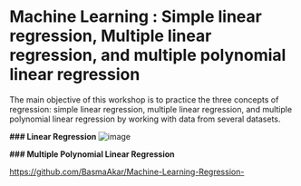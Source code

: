 # Machine Learning  :  Simple linear regression, Multiple linear regression, and multiple polynomial linear regression
The main objective of this workshop is to practice the three concepts of regression: simple linear regression, multiple linear regression, and multiple polynomial linear regression by working with data from several datasets.



**###  Linear Regression** 
![image](https://user-images.githubusercontent.com/101791324/225289258-91d78e54-4896-49bc-9e12-ad49d4100dce.png)


**### Multiple Polynomial Linear Regression** 

https://github.com/BasmaAkar/Machine-Learning-Regression-
